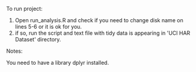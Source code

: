 To run project:

1. Open run_analysis.R and check if you need to change disk name on lines 5-6 or it is ok for you.
2. if so, run the script and text file with tidy data is appearing in 'UCI HAR Dataset' directory.

Notes:

You need to have a library dplyr installed.
